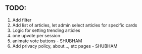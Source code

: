 ## TODO:

1. Add filter
2. Add list of articles, let admin select articles for specific cards
3. Logic for setting trending articles
4. one upvote per session
5. animate vote buttons - SHUBHAM
6. Add privacy policy, about..., etc pages - SHUBHAM
